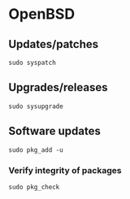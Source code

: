 # OpenBSD

## Updates/patches

    sudo syspatch


## Upgrades/releases

    sudo sysupgrade

## Software updates

    sudo pkg_add -u

### Verify integrity of packages

    sudo pkg_check

